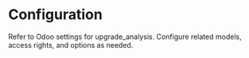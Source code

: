 # Configuration

Refer to Odoo settings for upgrade_analysis. Configure related models, access rights, and options as needed.
